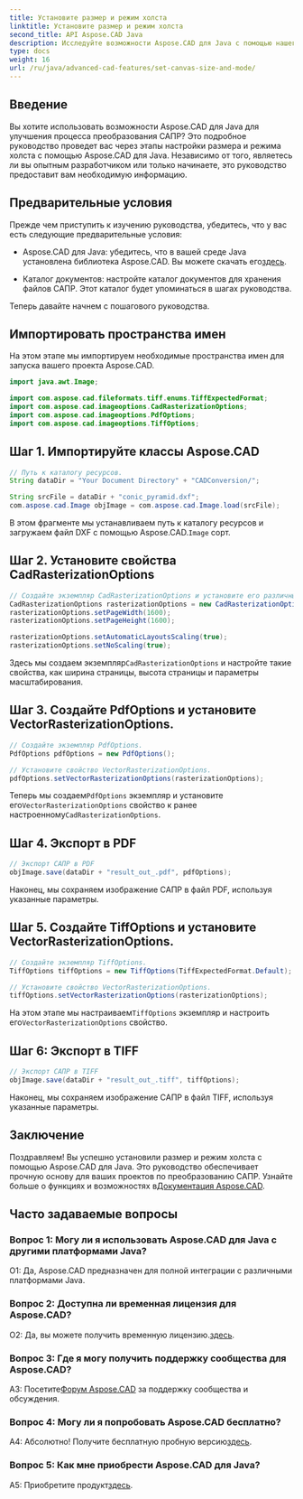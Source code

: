 ```yaml
---
title: Установите размер и режим холста
linktitle: Установите размер и режим холста
second_title: API Aspose.CAD Java
description: Исследуйте возможности Aspose.CAD для Java с помощью нашего пошагового руководства по настройке размера и режима холста. Легко конвертируйте файлы САПР в форматы PDF и TIFF.
type: docs
weight: 16
url: /ru/java/advanced-cad-features/set-canvas-size-and-mode/
---
```

## Введение

Вы хотите использовать возможности Aspose.CAD для Java для улучшения процесса преобразования САПР? Это подробное руководство проведет вас через этапы настройки размера и режима холста с помощью Aspose.CAD для Java. Независимо от того, являетесь ли вы опытным разработчиком или только начинаете, это руководство предоставит вам необходимую информацию.

## Предварительные условия

Прежде чем приступить к изучению руководства, убедитесь, что у вас есть следующие предварительные условия:

-  Aspose.CAD для Java: убедитесь, что в вашей среде Java установлена библиотека Aspose.CAD. Вы можете скачать его[здесь](https://releases.aspose.com/cad/java/).

- Каталог документов: настройте каталог документов для хранения файлов САПР. Этот каталог будет упоминаться в шагах руководства.

Теперь давайте начнем с пошагового руководства.

## Импортировать пространства имен

На этом этапе мы импортируем необходимые пространства имен для запуска вашего проекта Aspose.CAD.
```java
import java.awt.Image;

import com.aspose.cad.fileformats.tiff.enums.TiffExpectedFormat;
import com.aspose.cad.imageoptions.CadRasterizationOptions;
import com.aspose.cad.imageoptions.PdfOptions;
import com.aspose.cad.imageoptions.TiffOptions;
```

## Шаг 1. Импортируйте классы Aspose.CAD

```java
// Путь к каталогу ресурсов.
String dataDir = "Your Document Directory" + "CADConversion/";

String srcFile = dataDir + "conic_pyramid.dxf";
com.aspose.cad.Image objImage = com.aspose.cad.Image.load(srcFile);
```

 В этом фрагменте мы устанавливаем путь к каталогу ресурсов и загружаем файл DXF с помощью Aspose.CAD.`Image` сорт.

## Шаг 2. Установите свойства CadRasterizationOptions

```java
// Создайте экземпляр CadRasterizationOptions и установите его различные свойства.
CadRasterizationOptions rasterizationOptions = new CadRasterizationOptions();
rasterizationOptions.setPageWidth(1600);
rasterizationOptions.setPageHeight(1600);

rasterizationOptions.setAutomaticLayoutsScaling(true);
rasterizationOptions.setNoScaling(true);
```

 Здесь мы создаем экземпляр`CadRasterizationOptions` и настройте такие свойства, как ширина страницы, высота страницы и параметры масштабирования.

## Шаг 3. Создайте PdfOptions и установите VectorRasterizationOptions.

```java
// Создайте экземпляр PdfOptions.
PdfOptions pdfOptions = new PdfOptions();

// Установите свойство VectorRasterizationOptions.
pdfOptions.setVectorRasterizationOptions(rasterizationOptions);
```

 Теперь мы создаем`PdfOptions` экземпляр и установите его`VectorRasterizationOptions` свойство к ранее настроенному`CadRasterizationOptions`.

## Шаг 4. Экспорт в PDF

```java
// Экспорт САПР в PDF
objImage.save(dataDir + "result_out_.pdf", pdfOptions);
```

Наконец, мы сохраняем изображение САПР в файл PDF, используя указанные параметры.

## Шаг 5. Создайте TiffOptions и установите VectorRasterizationOptions.

```java
// Создайте экземпляр TiffOptions.
TiffOptions tiffOptions = new TiffOptions(TiffExpectedFormat.Default);

// Установите свойство VectorRasterizationOptions.
tiffOptions.setVectorRasterizationOptions(rasterizationOptions);
```

На этом этапе мы настраиваем`TiffOptions` экземпляр и настроить его`VectorRasterizationOptions` свойство.

## Шаг 6: Экспорт в TIFF

```java
// Экспорт САПР в TIFF
objImage.save(dataDir + "result_out_.tiff", tiffOptions);
```

Наконец, мы сохраняем изображение САПР в файл TIFF, используя указанные параметры.

## Заключение

 Поздравляем! Вы успешно установили размер и режим холста с помощью Aspose.CAD для Java. Это руководство обеспечивает прочную основу для ваших проектов по преобразованию САПР. Узнайте больше о функциях и возможностях в[Документация Aspose.CAD](https://reference.aspose.com/cad/java/).

## Часто задаваемые вопросы

### Вопрос 1: Могу ли я использовать Aspose.CAD для Java с другими платформами Java?

О1: Да, Aspose.CAD предназначен для полной интеграции с различными платформами Java.

### Вопрос 2: Доступна ли временная лицензия для Aspose.CAD?

 О2: Да, вы можете получить временную лицензию.[здесь](https://purchase.aspose.com/temporary-license/).

### Вопрос 3: Где я могу получить поддержку сообщества для Aspose.CAD?

 A3: Посетите[Форум Aspose.CAD](https://forum.aspose.com/c/cad/19) за поддержку сообщества и обсуждения.

### Вопрос 4: Могу ли я попробовать Aspose.CAD бесплатно?

 А4: Абсолютно! Получите бесплатную пробную версию[здесь](https://releases.aspose.com/).

### Вопрос 5: Как мне приобрести Aspose.CAD для Java?

 A5: Приобретите продукт[здесь](https://purchase.aspose.com/buy).